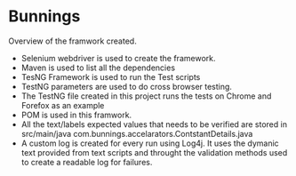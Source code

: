 # Bunnings
Overview of the framwork created. 
* Selenium webdriver is used to create the framework.
* Maven is used to list all the dependencies
* TesNG Framework is used to run the Test scripts
* TestNG parameters are used to do cross browser testing. 
* The TestNG file created in this project runs the tests on Chrome and Forefox as an example
* POM is used in this framwork.
* All the text/labels expected values that needs to be verified are stored in src/main/java com.bunnings.accelarators.ContstantDetails.java
* A custom log is created for every run using Log4j. It uses the dymanic text provided from text scripts and throught the validation methods used to create a readable log for failures. 

